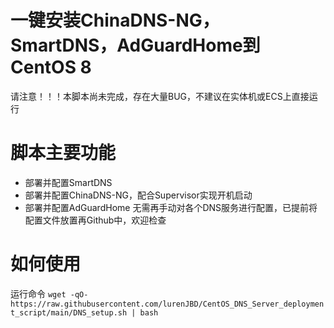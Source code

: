 # 一键安装ChinaDNS-NG，SmartDNS，AdGuardHome到CentOS 8
请注意！！！本脚本尚未完成，存在大量BUG，不建议在实体机或ECS上直接运行

# 脚本主要功能 
- 部署并配置SmartDNS
- 部署并配置ChinaDNS-NG，配合Supervisor实现开机启动
- 部署并配置AdGuardHome
无需再手动对各个DNS服务进行配置，已提前将配置文件放置再Github中，欢迎检查

# 如何使用
运行命令
`wget -qO- https://raw.githubusercontent.com/lurenJBD/CentOS_DNS_Server_deployment_script/main/DNS_setup.sh | bash `

